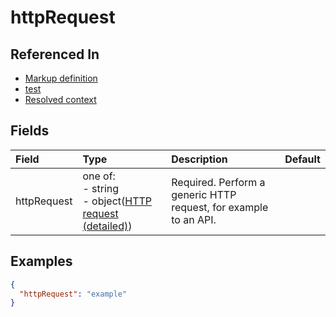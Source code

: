 
# httpRequest



## Referenced In

- [Markup definition](/docs/references/schemas/markup-definition)
- [test](/docs/references/schemas/test)
- [Resolved context](/docs/references/schemas/resolved-context)

## Fields

Field | Type | Description | Default
:-- | :-- | :-- | :--
httpRequest | one of:<br/>- string<br/>- object([HTTP request (detailed)](/docs/references/schemas/http-request-detailed)) | Required. Perform a generic HTTP request, for example to an API. | 

## Examples

```json
{
  "httpRequest": "example"
}
```
